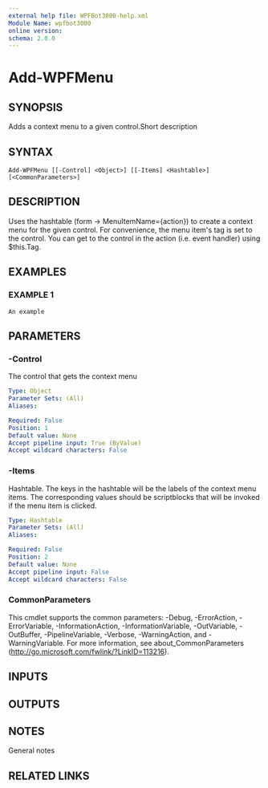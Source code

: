 ```yaml
---
external help file: WPFBot3000-help.xml
Module Name: wpfbot3000
online version:
schema: 2.0.0
---
```


# Add-WPFMenu

## SYNOPSIS
Adds a context menu to a given control.Short description

## SYNTAX

```
Add-WPFMenu [[-Control] <Object>] [[-Items] <Hashtable>] [<CommonParameters>]
```

## DESCRIPTION
Uses the hashtable (form -\> MenuItemName={action}) to create a context menu for the given control. 
For convenience, the menu item's tag is set to the control.
You can get to the control in the action (i.e.
event handler) using $this.Tag.

## EXAMPLES

### EXAMPLE 1
```
An example
```

## PARAMETERS

### -Control
The control that gets the context menu

```yaml
Type: Object
Parameter Sets: (All)
Aliases:

Required: False
Position: 1
Default value: None
Accept pipeline input: True (ByValue)
Accept wildcard characters: False
```

### -Items
Hashtable. 
The keys in the hashtable will be the labels of the context menu items. 
The corresponding values should be scriptblocks that will be invoked if the menu item is clicked.

```yaml
Type: Hashtable
Parameter Sets: (All)
Aliases:

Required: False
Position: 2
Default value: None
Accept pipeline input: False
Accept wildcard characters: False
```

### CommonParameters
This cmdlet supports the common parameters: -Debug, -ErrorAction, -ErrorVariable, -InformationAction, -InformationVariable, -OutVariable, -OutBuffer, -PipelineVariable, -Verbose, -WarningAction, and -WarningVariable.
For more information, see about_CommonParameters (http://go.microsoft.com/fwlink/?LinkID=113216).

## INPUTS

## OUTPUTS

## NOTES
General notes

## RELATED LINKS
